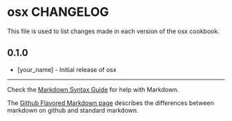 osx CHANGELOG
=============

This file is used to list changes made in each version of the osx cookbook.

0.1.0
-----
- [your_name] - Initial release of osx

- - -
Check the [Markdown Syntax Guide](http://daringfireball.net/projects/markdown/syntax) for help with Markdown.

The [Github Flavored Markdown page](http://github.github.com/github-flavored-markdown/) describes the differences between markdown on github and standard markdown.
